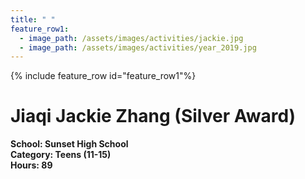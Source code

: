 ```yaml
---
title: " "
feature_row1:
  - image_path: /assets/images/activities/jackie.jpg
  - image_path: /assets/images/activities/year_2019.jpg
---
```


{% include feature_row id="feature_row1"%}

# Jiaqi Jackie Zhang (Silver Award)

**School: Sunset High School**  
**Category: Teens (11-15)**  
**Hours: 89**  
